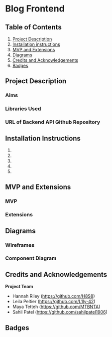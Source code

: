 # Blog Frontend

## Table of Contents 
1. [Project Description](#project-description)
2. [Installation instructions](#installation-instructions)
3. [MVP and Extensions](#mvp-and-extensions)
4. [Diagrams](#diagrams)
6. [Credits and Acknowledgements](#credits-and-acknowledgements)
7. [Badges](#badges)

## Project Description
### Aims
### Libraries Used
### URL of Backend API Github Repository

## Installation Instructions
1. 
2. 
3. 
4. 
5. 
## MVP and Extensions
### MVP
### Extensions


## Diagrams
### Wireframes
### Component Diagram


## Credits and Acknowledgements
**Project Team**
- Hannah Riley  (https://github.com/H8S8)
- Leila Peltier (https://github.com/L1ly-42)
-  Maya Tetteh  (https://github.com/MTBNTA)
- Sahil Patel   (https://github.com/sahilpatel1906)


## Badges

